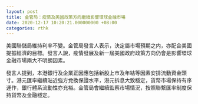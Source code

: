 ```yaml
---
layout: post
title: 金管局：疫情及美國政策方向繼續影響環球金融市場
date: 2020-12-17 10:20:21.000000000 +08:00
categories: rthk
---
```


美國聯儲局維持利率不變。金管局發言人表示，決定屬市場預期之内，亦配合美國提振經濟的目標。發言人說，疫情發展及新一屆美國政府政策方向仍會是影響環球金融市場兩大不明朗因素。

發言人提到，本港銀行及企業正因應包括新股上市及年結等因素安排流動資金頭寸。港元匯率繼續貼近強方兌換保證水平，港元拆息大致穩定，貨幣市場保持有序運作，銀行體系流動性亦充裕。金管局會繼續監察市場情況，按照聯繫匯率制度保持貨幣及金融穩定。
